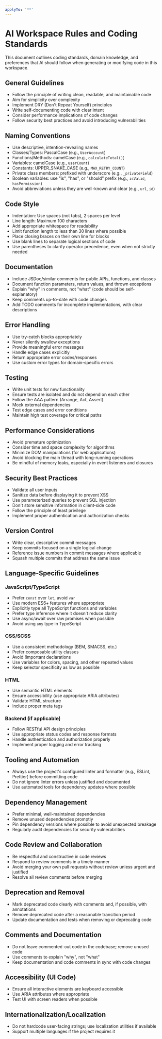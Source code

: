 ```yaml
---
applyTo: '**'
---
```

# AI Workspace Rules and Coding Standards

This document outlines coding standards, domain knowledge, and preferences that AI should follow when generating or modifying code in this workspace.

## General Guidelines

- Follow the principle of writing clean, readable, and maintainable code
- Aim for simplicity over complexity
- Implement DRY (Don't Repeat Yourself) principles
- Write self-documenting code with clear intent
- Consider performance implications of code changes
- Follow security best practices and avoid introducing vulnerabilities

## Naming Conventions

- Use descriptive, intention-revealing names
- Classes/Types: PascalCase (e.g., `UserAccount`)
- Functions/Methods: camelCase (e.g., `calculateTotal()`)
- Variables: camelCase (e.g., `userCount`)
- Constants: UPPER_SNAKE_CASE (e.g., `MAX_RETRY_COUNT`)
- Private class members: prefixed with underscore (e.g., `_privateField`)
- Boolean variables: use "is", "has", or "should" prefix (e.g., `isValid`, `hasPermission`)
- Avoid abbreviations unless they are well-known and clear (e.g., `url`, `id`)

## Code Style

- Indentation: Use spaces (not tabs), 2 spaces per level
- Line length: Maximum 100 characters
- Add appropriate whitespace for readability
- Limit function length to less than 30 lines where possible
- Place closing braces on their own line for blocks
- Use blank lines to separate logical sections of code
- Use parentheses to clarify operator precedence, even when not strictly needed

## Documentation

- Include JSDoc/similar comments for public APIs, functions, and classes
- Document function parameters, return values, and thrown exceptions
- Explain "why" in comments, not "what" (code should be self-explanatory)
- Keep comments up-to-date with code changes
- Add TODO comments for incomplete implementations, with clear descriptions

## Error Handling

- Use try-catch blocks appropriately
- Never silently swallow exceptions
- Provide meaningful error messages
- Handle edge cases explicitly
- Return appropriate error codes/responses
- Use custom error types for domain-specific errors

## Testing

- Write unit tests for new functionality
- Ensure tests are isolated and do not depend on each other
- Follow the AAA pattern (Arrange, Act, Assert)
- Mock external dependencies
- Test edge cases and error conditions
- Maintain high test coverage for critical paths

## Performance Considerations

- Avoid premature optimization
- Consider time and space complexity for algorithms
- Minimize DOM manipulations (for web applications)
- Avoid blocking the main thread with long-running operations
- Be mindful of memory leaks, especially in event listeners and closures

## Security Best Practices

- Validate all user inputs
- Sanitize data before displaying it to prevent XSS
- Use parameterized queries to prevent SQL injection
- Don't store sensitive information in client-side code
- Follow the principle of least privilege
- Implement proper authentication and authorization checks

## Version Control

- Write clear, descriptive commit messages
- Keep commits focused on a single logical change
- Reference issue numbers in commit messages where applicable
- Squash multiple commits that address the same issue

## Language-Specific Guidelines

### JavaScript/TypeScript
- Prefer `const` over `let`, avoid `var`
- Use modern ES6+ features where appropriate
- Explicitly type all TypeScript functions and variables
- Prefer type inference where it doesn't reduce clarity
- Use async/await over raw promises when possible
- Avoid using `any` type in TypeScript

### CSS/SCSS
- Use a consistent methodology (BEM, SMACSS, etc.)
- Prefer composable utility classes
- Avoid !important declarations
- Use variables for colors, spacing, and other repeated values
- Keep selector specificity as low as possible

### HTML
- Use semantic HTML elements
- Ensure accessibility (use appropriate ARIA attributes)
- Validate HTML structure
- Include proper meta tags

### Backend (if applicable)
- Follow RESTful API design principles
- Use appropriate status codes and response formats
- Handle authentication and authorization properly
- Implement proper logging and error tracking

## Tooling and Automation

- Always use the project's configured linter and formatter (e.g., ESLint, Prettier) before committing code
- Do not ignore linter errors unless justified and documented
- Use automated tools for dependency updates where possible

## Dependency Management

- Prefer minimal, well-maintained dependencies
- Remove unused dependencies promptly
- Pin dependency versions where possible to avoid unexpected breakage
- Regularly audit dependencies for security vulnerabilities

## Code Review and Collaboration

- Be respectful and constructive in code reviews
- Respond to review comments in a timely manner
- Avoid merging your own pull requests without review unless urgent and justified
- Resolve all review comments before merging

## Deprecation and Removal

- Mark deprecated code clearly with comments and, if possible, with annotations
- Remove deprecated code after a reasonable transition period
- Update documentation and tests when removing or deprecating code

## Comments and Documentation

- Do not leave commented-out code in the codebase; remove unused code
- Use comments to explain "why", not "what"
- Keep documentation and code comments in sync with code changes

## Accessibility (UI Code)

- Ensure all interactive elements are keyboard accessible
- Use ARIA attributes where appropriate
- Test UI with screen readers when possible

## Internationalization/Localization

- Do not hardcode user-facing strings; use localization utilities if available
- Support multiple languages if the project requires it
